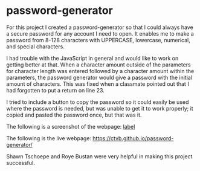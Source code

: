 # password-generator

For this project I created a password-generator so that I could always have a secure password for any account I need to open. It enables me to make a password from 8-128 characters with UPPERCASE, lowercase, numerical, and special characters.

I had trouble with the JavaScript in general and would like to work on getting better at that.
When a character amount outside of the parameters for character length was entered followed by a character amount within the parameters, the password generator would give a password with the initial amount of characters. This was fixed when a classmate pointed out that I had forgotten to put a return on line 23.

I tried to include a button to copy the password so it could easily be used where the password is needed, but was unable to get it to work properly; it copied and pasted the password once, but that was it.

The following is a screenshot of the webpage:
[label](screenshot.pdf)

The following is the live webpage:
https://ctvb.github.io/password-generator/

Shawn Tschoepe and Roye Bustan were very helpful in making this project successful.